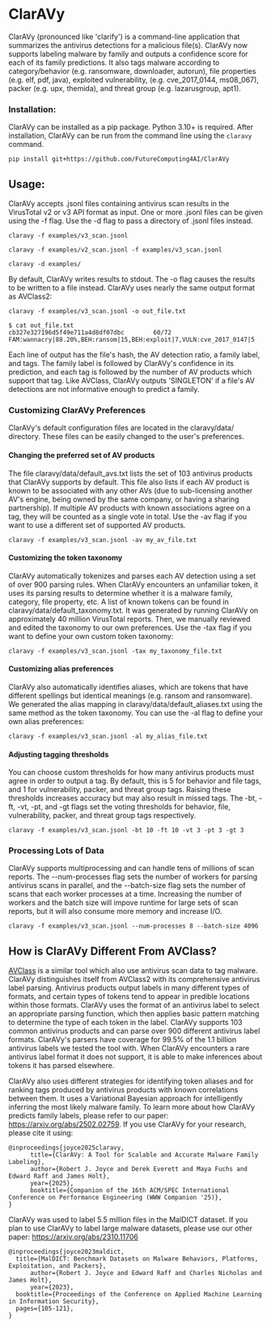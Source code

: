 # ClarAVy

ClarAVy (pronounced like 'clarify') is a command-line application that summarizes the antivirus detections for a malicious file(s). ClarAVy now supports labeling malware by family and outputs a confidence score for each of its family predictions. It also tags malware according to category/behavior (e.g. ransomware, downloader, autorun), file properties (e.g. elf, pdf, java), exploited vulnerability, (e.g. cve_2017_0144, ms08_067), packer (e.g. upx, themida), and threat group (e.g. lazarusgroup, apt1).

### Installation:

ClarAVy can be installed as a pip package. Python 3.10+ is required. After installation, ClarAVy can be run from the command line using the ```claravy``` command.
```
pip install git+https://github.com/FutureComputing4AI/ClarAVy
```

## Usage:

ClarAVy accepts .jsonl files containing antivirus scan results in the VirusTotal v2 or v3 API format as input. One or more .jsonl files can be given using the -f flag. Use the -d flag to pass a directory of .jsonl files instead.

```
claravy -f examples/v3_scan.jsonl
```

```
claravy -f examples/v2_scan.jsonl -f examples/v3_scan.jsonl
```

```
claravy -d examples/
```


By default, ClarAVy writes results to stdout. The -o flag causes the results to be written to a file instead. ClarAVy uses nearly the same output format as AVClass2:

```
claravy -f examples/v3_scan.jsonl -o out_file.txt
```

```
$ cat out_file.txt
cb327e327196d5f49e711a4d8df07dbc        60/72   FAM:wannacry|88.20%,BEH:ransom|15,BEH:exploit|7,VULN:cve_2017_0147|5
```

Each line of output has the file's hash, the AV detection ratio, a family label, and tags. The family label is followed by ClarAVy's confidence in its prediction, and each tag is followed by the number of AV products which support that tag. Like AVClass, ClarAVy outputs 'SINGLETON' if a file's AV detections are not informative enough to predict a family.

### Customizing ClarAVy Preferences

ClarAVy's default configuration files are located in the claravy/data/ directory. These files can be easily changed to the user's preferences.


#### Changing the preferred set of AV products
The file claravy/data/default_avs.txt lists the set of 103 antivirus products that ClarAVy supports by default. This file also lists if each AV product is known to be associated with any other AVs (due to sub-licensing another AV's engine, being owned by the same company, or having a sharing partnership). If multiple AV products with known associations agree on a tag, they will be counted as a single vote in total. Use the -av flag if you want to use a different set of supported AV products.

```
claravy -f examples/v3_scan.jsonl -av my_av_file.txt
```

#### Customizing the token taxonomy

ClarAVy automatically tokenizes and parses each AV detection using a set of over 900 parsing rules. When ClarAVy encounters an unfamiliar token, it uses its parsing results to determine whether it is a malware family, category, file property, etc. A list of known tokens can be found in claravy/data/default_taxonomy.txt. It was generated by running ClarAVy on approximately 40 million VirusTotal reports. Then, we manually reviewed and edited the taxonomy to our own preferences. Use the -tax flag if you want to  define your own custom token taxonomy:

```
claravy -f examples/v3_scan.jsonl -tax my_taxonomy_file.txt
```

#### Customizing alias preferences

ClarAVy also automatically identifies aliases, which are tokens that have different spellings but identical meanings (e.g. ransom and ransomware). We generated the alias mapping in claravy/data/default_aliases.txt using the same method as the token taxonomy. You can use the -al flag to define your own alias preferences:

```
claravy -f examples/v3_scan.jsonl -al my_alias_file.txt
```


#### Adjusting tagging thresholds

You can choose custom thresholds for how many antivirus products must agree in order to output a tag. By default, this is 5 for behavior and file tags, and 1 for vulnerability, packer, and threat group tags. Raising these thresholds increases accuracy but may also result in missed tags. The -bt, -ft, -vt, -pt, and -gt flags set the voting thresholds for behavior, file, vulnerability, packer, and threat group tags respectively.

```
claravy -f examples/v3_scan.jsonl -bt 10 -ft 10 -vt 3 -pt 3 -gt 3
```




### Processing Lots of Data

ClarAVy supports multiprocessing and can handle tens of millions of scan reports. The --num-processes flag sets the number of workers for parsing antivirus scans in parallel, and the --batch-size flag sets the number of scans that each worker processes at a time. Increasing the number of workers and the batch size will impove runtime for large sets of scan reports, but it will also consume more memory and increase I/O.

```
claravy -f examples/v3_scan.jsonl --num-processes 8 --batch-size 4096
```


## How is ClarAVy Different From AVClass?

[AVClass](https://github.com/malicialab/avclass) is a similar tool which also use antivirus scan data to tag malware. ClarAVy distinguishes itself from AVClass2 with its comprehensive antivirus label parsing. Antivirus products output labels in many different types of formats, and certain types of tokens tend to appear in predible locations within those formats. ClarAVy uses the format of an antivirus label to select an appropriate parsing function, which then applies basic pattern matching to determine the type of each token in the label. ClarAVy supports 103 common antivirus products and can parse over 900 different antivirus label formats. ClarAVy's parsers have coverage for 99.5\% of the 1.1 billion antivirus labels we tested the tool with. When ClarAVy encounters a rare antivirus label format it does not support, it is able to make inferences about tokens it has parsed elsewhere.

ClarAVy also uses different strategies for identifying token aliases and for ranking tags produced by antivirus products with known correlations between them. It uses a Variational Bayesian approach for intelligently inferring the most likely malware family. To learn more about how ClarAVy predicts family labels, please refer to our paper: https://arxiv.org/abs/2502.02759. If you use ClarAVy for your research, please cite it using:

```
@inproceedings{joyce2025claravy,
      title={ClarAVy: A Tool for Scalable and Accurate Malware Family Labeling},
      author={Robert J. Joyce and Derek Everett and Maya Fuchs and Edward Raff and James Holt},
      year={2025},
      booktitle={Companion of the 16th ACM/SPEC International Conference on Performance Engineering (WWW Companion '25)},
}
```

ClarAVy was used to label 5.5 million files in the MalDICT dataset. If you plan to use ClarAVy to label large malware datasets, please use our other paper: https://arxiv.org/abs/2310.11706

```
@inproceedings{joyce2023maldict,
  title={MalDICT: Benchmark Datasets on Malware Behaviors, Platforms, Exploitation, and Packers}, 
      author={Robert J. Joyce and Edward Raff and Charles Nicholas and James Holt},
      year={2023},
  booktitle={Proceedings of the Conference on Applied Machine Learning in Information Security},
  pages={105-121},
}
```
